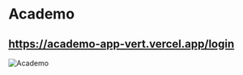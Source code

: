 # Academo
## https://academo-app-vert.vercel.app/login
![Academo](https://res.cloudinary.com/dvovmo7yu/image/upload/v1653102923/academo/academo-app-vert.vercel.app__1_isz2ks.jpg)

